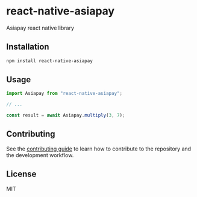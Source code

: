 # react-native-asiapay

Asiapay react native library

## Installation

```sh
npm install react-native-asiapay
```

## Usage

```js
import Asiapay from "react-native-asiapay";

// ...

const result = await Asiapay.multiply(3, 7);
```

## Contributing

See the [contributing guide](CONTRIBUTING.md) to learn how to contribute to the repository and the development workflow.

## License

MIT
